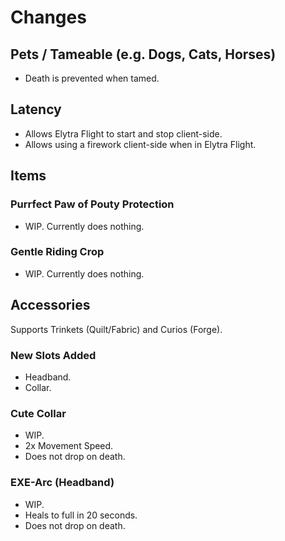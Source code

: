 # Changes

## Pets / Tameable (e.g. Dogs, Cats, Horses)

- Death is prevented when tamed.

## Latency

- Allows Elytra Flight to start and stop client-side.
- Allows using a firework client-side when in Elytra Flight.

## Items

### Purrfect Paw of Pouty Protection

- WIP. Currently does nothing.

### Gentle Riding Crop

- WIP. Currently does nothing.

## Accessories

Supports Trinkets (Quilt/Fabric) and Curios (Forge).

### New Slots Added

- Headband.
- Collar.

### Cute Collar

- WIP.
- 2x Movement Speed.
- Does not drop on death.

### EXE-Arc (Headband)

- WIP.
- Heals to full in 20 seconds.
- Does not drop on death.
